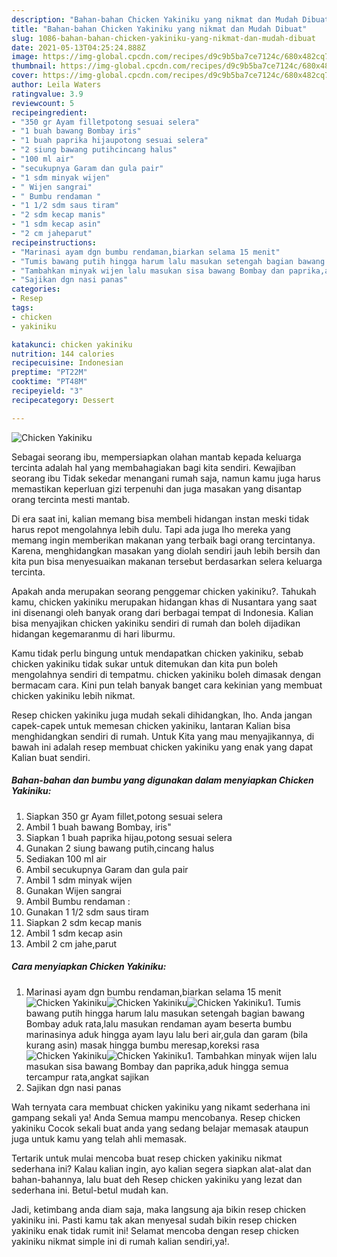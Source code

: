```yaml
---
description: "Bahan-bahan Chicken Yakiniku yang nikmat dan Mudah Dibuat"
title: "Bahan-bahan Chicken Yakiniku yang nikmat dan Mudah Dibuat"
slug: 1086-bahan-bahan-chicken-yakiniku-yang-nikmat-dan-mudah-dibuat
date: 2021-05-13T04:25:24.888Z
image: https://img-global.cpcdn.com/recipes/d9c9b5ba7ce7124c/680x482cq70/chicken-yakiniku-foto-resep-utama.jpg
thumbnail: https://img-global.cpcdn.com/recipes/d9c9b5ba7ce7124c/680x482cq70/chicken-yakiniku-foto-resep-utama.jpg
cover: https://img-global.cpcdn.com/recipes/d9c9b5ba7ce7124c/680x482cq70/chicken-yakiniku-foto-resep-utama.jpg
author: Leila Waters
ratingvalue: 3.9
reviewcount: 5
recipeingredient:
- "350 gr Ayam filletpotong sesuai selera"
- "1 buah bawang Bombay iris"
- "1 buah paprika hijaupotong sesuai selera"
- "2 siung bawang putihcincang halus"
- "100 ml air"
- "secukupnya Garam dan gula pair"
- "1 sdm minyak wijen"
- " Wijen sangrai"
- " Bumbu rendaman "
- "1 1/2 sdm saus tiram"
- "2 sdm kecap manis"
- "1 sdm kecap asin"
- "2 cm jaheparut"
recipeinstructions:
- "Marinasi ayam dgn bumbu rendaman,biarkan selama 15 menit"
- "Tumis bawang putih hingga harum lalu masukan setengah bagian bawang Bombay aduk rata,lalu masukan rendaman ayam beserta bumbu marinasinya aduk hingga ayam layu lalu beri air,gula dan garam (bila kurang asin) masak hingga bumbu meresap,koreksi rasa"
- "Tambahkan minyak wijen lalu masukan sisa bawang Bombay dan paprika,aduk hingga semua tercampur rata,angkat sajikan"
- "Sajikan dgn nasi panas"
categories:
- Resep
tags:
- chicken
- yakiniku

katakunci: chicken yakiniku 
nutrition: 144 calories
recipecuisine: Indonesian
preptime: "PT22M"
cooktime: "PT48M"
recipeyield: "3"
recipecategory: Dessert

---
```



![Chicken Yakiniku](https://img-global.cpcdn.com/recipes/d9c9b5ba7ce7124c/680x482cq70/chicken-yakiniku-foto-resep-utama.jpg)

Sebagai seorang ibu, mempersiapkan olahan mantab kepada keluarga tercinta adalah hal yang membahagiakan bagi kita sendiri. Kewajiban seorang ibu Tidak sekedar menangani rumah saja, namun kamu juga harus memastikan keperluan gizi terpenuhi dan juga masakan yang disantap orang tercinta mesti mantab.

Di era  saat ini, kalian memang bisa membeli hidangan instan meski tidak harus repot mengolahnya lebih dulu. Tapi ada juga lho mereka yang memang ingin memberikan makanan yang terbaik bagi orang tercintanya. Karena, menghidangkan masakan yang diolah sendiri jauh lebih bersih dan kita pun bisa menyesuaikan makanan tersebut berdasarkan selera keluarga tercinta. 



Apakah anda merupakan seorang penggemar chicken yakiniku?. Tahukah kamu, chicken yakiniku merupakan hidangan khas di Nusantara yang saat ini disenangi oleh banyak orang dari berbagai tempat di Indonesia. Kalian bisa menyajikan chicken yakiniku sendiri di rumah dan boleh dijadikan hidangan kegemaranmu di hari liburmu.

Kamu tidak perlu bingung untuk mendapatkan chicken yakiniku, sebab chicken yakiniku tidak sukar untuk ditemukan dan kita pun boleh mengolahnya sendiri di tempatmu. chicken yakiniku boleh dimasak dengan bermacam cara. Kini pun telah banyak banget cara kekinian yang membuat chicken yakiniku lebih nikmat.

Resep chicken yakiniku juga mudah sekali dihidangkan, lho. Anda jangan capek-capek untuk memesan chicken yakiniku, lantaran Kalian bisa menghidangkan sendiri di rumah. Untuk Kita yang mau menyajikannya, di bawah ini adalah resep membuat chicken yakiniku yang enak yang dapat Kalian buat sendiri.

<!--inarticleads1-->

##### Bahan-bahan dan bumbu yang digunakan dalam menyiapkan Chicken Yakiniku:

1. Siapkan 350 gr Ayam fillet,potong sesuai selera
1. Ambil 1 buah bawang Bombay, iris&#34;
1. Siapkan 1 buah paprika hijau,potong sesuai selera
1. Gunakan 2 siung bawang putih,cincang halus
1. Sediakan 100 ml air
1. Ambil secukupnya Garam dan gula pair
1. Ambil 1 sdm minyak wijen
1. Gunakan  Wijen sangrai
1. Ambil  Bumbu rendaman :
1. Gunakan 1 1/2 sdm saus tiram
1. Siapkan 2 sdm kecap manis
1. Ambil 1 sdm kecap asin
1. Ambil 2 cm jahe,parut




<!--inarticleads2-->

##### Cara menyiapkan Chicken Yakiniku:

1. Marinasi ayam dgn bumbu rendaman,biarkan selama 15 menit
<img src="https://img-global.cpcdn.com/steps/5b97acd8d22af744/160x128cq70/chicken-yakiniku-langkah-memasak-1-foto.jpg" alt="Chicken Yakiniku"><img src="https://img-global.cpcdn.com/steps/55c5cb86087d0a4a/160x128cq70/chicken-yakiniku-langkah-memasak-1-foto.jpg" alt="Chicken Yakiniku"><img src="https://img-global.cpcdn.com/steps/3dd1eb5e9cb7a412/160x128cq70/chicken-yakiniku-langkah-memasak-1-foto.jpg" alt="Chicken Yakiniku">1. Tumis bawang putih hingga harum lalu masukan setengah bagian bawang Bombay aduk rata,lalu masukan rendaman ayam beserta bumbu marinasinya aduk hingga ayam layu lalu beri air,gula dan garam (bila kurang asin) masak hingga bumbu meresap,koreksi rasa
<img src="https://img-global.cpcdn.com/steps/637fcc3d2e41e86c/160x128cq70/chicken-yakiniku-langkah-memasak-2-foto.jpg" alt="Chicken Yakiniku"><img src="https://img-global.cpcdn.com/steps/680440f2aa995d9b/160x128cq70/chicken-yakiniku-langkah-memasak-2-foto.jpg" alt="Chicken Yakiniku">1. Tambahkan minyak wijen lalu masukan sisa bawang Bombay dan paprika,aduk hingga semua tercampur rata,angkat sajikan
1. Sajikan dgn nasi panas




Wah ternyata cara membuat chicken yakiniku yang nikamt sederhana ini gampang sekali ya! Anda Semua mampu mencobanya. Resep chicken yakiniku Cocok sekali buat anda yang sedang belajar memasak ataupun juga untuk kamu yang telah ahli memasak.

Tertarik untuk mulai mencoba buat resep chicken yakiniku nikmat sederhana ini? Kalau kalian ingin, ayo kalian segera siapkan alat-alat dan bahan-bahannya, lalu buat deh Resep chicken yakiniku yang lezat dan sederhana ini. Betul-betul mudah kan. 

Jadi, ketimbang anda diam saja, maka langsung aja bikin resep chicken yakiniku ini. Pasti kamu tak akan menyesal sudah bikin resep chicken yakiniku enak tidak rumit ini! Selamat mencoba dengan resep chicken yakiniku nikmat simple ini di rumah kalian sendiri,ya!.


